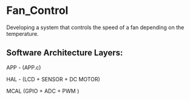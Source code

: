 # Fan_Control
Developing a system that controls the speed of a fan depending on the temperature.

## Software Architecture Layers:
APP - (APP.c)

HAL - (LCD + SENSOR + DC MOTOR)

MCAL (GPIO + ADC + PWM )

